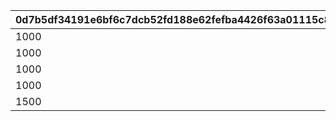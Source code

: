 |0d7b5df34191e6bf6c7dcb52fd188e62fefba4426f63a01115c8125261ed93f4|44d22606358e6b0b5b858db4707dc170541ff25878e4e7b20e5732f1b17d3b4a|4b34b8cdede49aa1844e6a4166feba0253c360f701a8f8f46ded6f060fbf6e2f|218b448b0d93e5adb31c250b9816aeba8dd230bef2bbc711bce972104d072eba|224193518547e6c1f3fda6b66fe955ca193cf1375c2a3147217c8644a605abf1|edf2fd1f4fe2942da6b0a64ccad7e1657d94e8d54e080d5b2ebe5e58db178e24|de5a5da8f5a4ee53a0d57820c16d74779e3b56ba55cdd01d08660a7c86282bcc|5ed8c7ddb35bea5b8f1fa429a920d802885cb79ecfa5b054a00fdfaec5c43262|8b0b4f1b0cb6c19dcc2c110c2a895c023e2b426457bc737a04683d054b51bab9|7d0d6d31c6abb31378516ac4a9345e47dceab2c3ccf462a4a387fa9be831feeb|cc47beb0b205fe88035afd55ed3600073cf390ba0ca8a691ff0c345fda12a971|55666d2c3ddcd3c4b257229a80892997e881fb20d5cef0e4d6e7de93151c0917|ccd9ef56581fb7837fe2adeebfec91a9fdc194f734d8383f830fd0b66ddd0fe5|3bf69962f5968ee3bea0197cd633ed0c959f36b7a2276fb9fa8e61104c30ce09|3771a6da746454d9d5880dda2a275cacf0514c93aee042ca2eea99e45e02188e|0f963a5bd7cb3e584e124c7dd85e75f9227e21d1bff77fc035e6c979c5d44491|
| --- | --- | --- | --- | --- | --- | --- | --- | --- | --- | --- | --- | --- | --- | --- | --- |
|1000|0|8|20|2|12|25|94002|1005|0|1250000|2|0|20003|23001|91002|
|1000|0|8|20|2|12|25|94002|1006|0|1250000|2|0|20003|23001|91002|
|1000|0|8|20|2|12|25|94002|1007|0|1250000|2|0|20003|23001|91002|
|1000|0|8|20|2|12|25|94002|1008|0|1250000|2|0|20003|23001|91002|
|1500|0|8|50|2|12|10|94002|2002|0|5000000|2|0|20004|23001|91002|